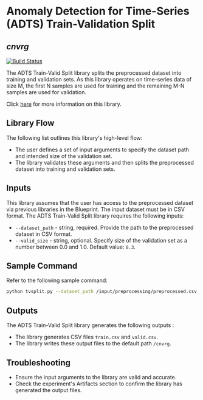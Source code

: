 # Anomaly Detection for Time-Series (ADTS) Train-Validation Split
## _cnvrg_

[![Build Status](https://travis-ci.org/joemccann/dillinger.svg?branch=master)](https://travis-ci.org/joemccann/dillinger)

The ADTS Train-Valid Split library splits the preprocessed dataset into training and validation sets. As this library operates on time-series data of size M, the first N samples are used for training and the remaining M-N samples are used for validation.

Click [here](https://github.com/cnvrg/anomaly-detection-timeseries/tree/main/adts-train-valid-split) for more information on this library.

## Library Flow
The following list outlines this library's high-level flow:
- The user defines a set of input arguments to specify the dataset path and intended size of the validation set.
- The library validates these arguments and then splits the preprocessed dataset into training and validation sets.

## Inputs
This library assumes that the user has access to the preprocessed dataset via previous libraries in the Blueprint. The input dataset must be in CSV format.
The ADTS Train-Valid Split library requires the following inputs:
* `--dataset_path` - string, required. Provide the path to the preprocessed dataset in CSV format.
* `--valid_size` - string, optional. Specify size of the validation set as a number between 0.0 and 1.0. Default value: `0.3`.

## Sample Command
Refer to the following sample command:

```bash
python tvsplit.py --dataset_path /input/preprocessing/preprocessed.csv --valid_size 0.2
```

## Outputs
The ADTS Train-Valid Split library generates the following outputs :
- The library generates CSV files `train.csv` and `valid.csv`.
- The library writes these output files to the default path `/cnvrg`.

## Troubleshooting
- Ensure the input arguments to the library are valid and accurate.
- Check the experiment's Artifacts section to confirm the library has generated the output files.